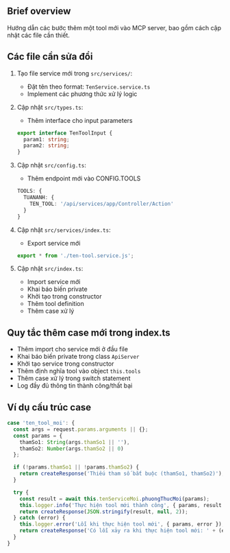 ## Brief overview
Hướng dẫn các bước thêm một tool mới vào MCP server, bao gồm cách cập nhật các file cần thiết.

## Các file cần sửa đổi
1. Tạo file service mới trong `src/services/`: 
   - Đặt tên theo format: `TenService.service.ts`
   - Implement các phương thức xử lý logic

2. Cập nhật `src/types.ts`:
   - Thêm interface cho input parameters
   ```typescript
   export interface TenToolInput {
     param1: string;
     param2: string;
   }
   ```

3. Cập nhật `src/config.ts`:
   - Thêm endpoint mới vào CONFIG.TOOLS
   ```typescript
   TOOLS: {
     TUANANH: {
       TEN_TOOL: '/api/services/app/Controller/Action'
     }
   }
   ```

4. Cập nhật `src/services/index.ts`:
   - Export service mới
   ```typescript
   export * from './ten-tool.service.js';
   ```

5. Cập nhật `src/index.ts`:
   - Import service mới
   - Khai báo biến private
   - Khởi tạo trong constructor
   - Thêm tool definition
   - Thêm case xử lý

## Quy tắc thêm case mới trong index.ts
- Thêm import cho service mới ở đầu file
- Khai báo biến private trong class `ApiServer`
- Khởi tạo service trong constructor
- Thêm định nghĩa tool vào object `this.tools`
- Thêm case xử lý trong switch statement
- Log đầy đủ thông tin thành công/thất bại

## Ví dụ cấu trúc case
```typescript
case 'ten_tool_moi': {
  const args = request.params.arguments || {};
  const params = {
    thamSo1: String(args.thamSo1 || ''),
    thamSo2: Number(args.thamSo2 || 0)
  };

  if (!params.thamSo1 || !params.thamSo2) {
    return createResponse('Thiếu tham số bắt buộc (thamSo1, thamSo2)');
  }

  try {
    const result = await this.tenServiceMoi.phuongThucMoi(params);
    this.logger.info('Thực hiện tool mới thành công', { params, result });
    return createResponse(JSON.stringify(result, null, 2));
  } catch (error) {
    this.logger.error('Lỗi khi thực hiện tool mới', { params, error });
    return createResponse('Có lỗi xảy ra khi thực hiện tool mới: ' + (error instanceof Error ? error : String(error)));
  }
}
